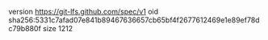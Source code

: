 version https://git-lfs.github.com/spec/v1
oid sha256:5331c7afad07e841b89467636657cb65bf4f2677612469e1e89ef78dc79b880f
size 1212
